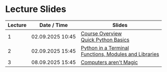 # Lecture Slides

| Lecture | Date / Time | Slides |
| --- | --- | --- |
|1|02.09.2025 10:45| <a href="slides/course_overview.html">Course Overview</a> <br> <a href="slides/quick_python_basics.html">Quick Python Basics</a>  |
|2|02.09.2025 15:45| <a href="slides/python-terminal.html">Python in a Terminal</a> <br> <a href="slides/functions_modules_libraries.html">Functions, Modules and Libraries</a>  |
|3|08.09.2025 15:45| <a href="slides/computers_are_not_magic.html">Computers aren't Magic</a>  |